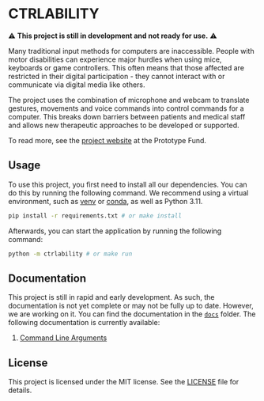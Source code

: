 # CTRLABILITY

⚠️ **This project is still in development and not ready for use.** ⚠️

Many traditional input methods for computers are inaccessible. People with motor disabilities can experience major hurdles when using mice, keyboards or game controllers. This often means that those affected are restricted in their digital participation - they cannot interact with or communicate via digital media like others.

The project uses the combination of microphone and webcam to translate gestures, movements and voice commands into control commands for a computer. This breaks down barriers between patients and medical staff and allows new therapeutic approaches to be developed or supported.

To read more, see the [project website](https://prototypefund.de/project/ctrlability-kontroller-fuer-menschen-mit-motorischen-einschraenkungen/) at the Prototype Fund.

## Usage

To use this project, you first need to install all our dependencies. You can do this by running the following command. We recommend using a virtual environment, such as [venv](https://docs.python.org/3/library/venv.html) or [conda](https://docs.conda.io/en/latest/), as well as Python 3.11.

```bash
pip install -r requirements.txt # or make install
```

Afterwards, you can start the application by running the following command:

```bash
python -m ctrlability # or make run
```

## Documentation

This project is still in rapid and early development. As such, the documentation is not yet complete or may not be fully up to date. However, we are working on it. You can find the documentation in the [`docs`](docs) folder. The following documentation is currently available:

1. [Command Line Arguments](docs/arguments.md)

## License

This project is licensed under the MIT license. See the [LICENSE](LICENSE) file for details.

